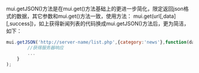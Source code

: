 mui.getJSON()方法是在mui.get()方法基础上的更进一步简化，限定返回json格式的数据，其它参数和mui.get()方法一致，使用方法： mui.get(url[,data][,success])，如上获得新闻列表的代码换成mui.getJSON()方法后，更为简洁，如下：

```js
mui.getJSON('http://server-name/list.php',{category:'news'},function(data){
		//获得服务器响应
		...
	}
);
```